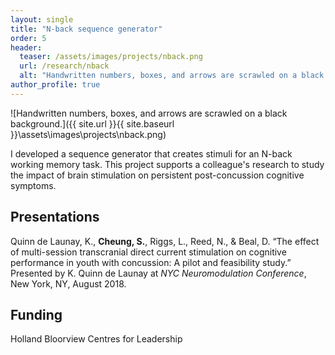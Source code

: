 ```yaml
---
layout: single
title: "N-back sequence generator"
order: 5
header:
  teaser: /assets/images/projects/nback.png
  url: /research/nback
  alt: "Handwritten numbers, boxes, and arrows are scrawled on a black background."
author_profile: true
---
```


![Handwritten numbers, boxes, and arrows are scrawled on a black background.]({{ site.url }}{{ site.baseurl }}\assets\images\projects\nback.png)

I developed a sequence generator that creates stimuli for an N-back working memory task. This project supports a colleague's research to study the impact of brain stimulation on persistent post-concussion cognitive symptoms.

## Presentations
Quinn de Launay, K., **Cheung, S.**, Riggs, L., Reed, N., & Beal, D. “The effect of multi-session transcranial direct current stimulation on cognitive performance in youth with concussion: A pilot and feasibility study.” Presented by K. Quinn de Launay at *NYC Neuromodulation Conference*, New York, NY, August 2018.

## Funding
Holland Bloorview Centres for Leadership
